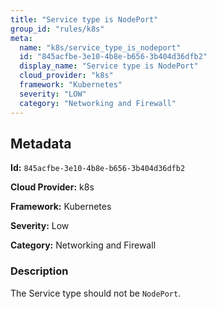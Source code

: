 ```yaml
---
title: "Service type is NodePort"
group_id: "rules/k8s"
meta:
  name: "k8s/service_type_is_nodeport"
  id: "845acfbe-3e10-4b8e-b656-3b404d36dfb2"
  display_name: "Service type is NodePort"
  cloud_provider: "k8s"
  framework: "Kubernetes"
  severity: "LOW"
  category: "Networking and Firewall"
---
```

## Metadata

**Id:** `845acfbe-3e10-4b8e-b656-3b404d36dfb2`

**Cloud Provider:** k8s

**Framework:** Kubernetes

**Severity:** Low

**Category:** Networking and Firewall

### Description

 The Service type should not be `NodePort`.
